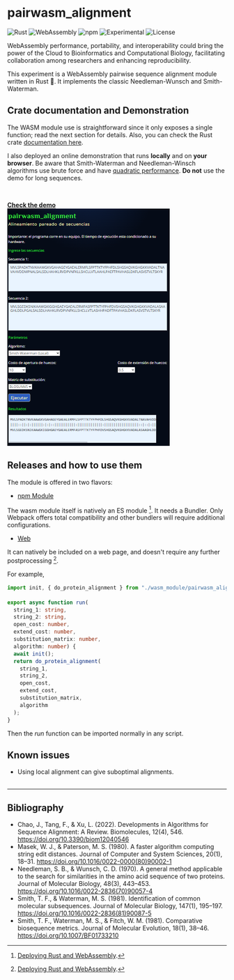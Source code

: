 # pairwasm_alignment

![Rust](https://img.shields.io/badge/-Rust-B7410E?logo=rust&logoColor=28282B&labelColor=white)
![WebAssembly](https://img.shields.io/badge/-WebAssembly-654FF0?logo=webassembly&logoColor=654FF0&labelColor=white)
![npm](https://img.shields.io/badge/-npm-CC3534?logo=npm&labelColor=white)
![Experimental](https://img.shields.io/badge/stability-experimental-orange)
![License](https://img.shields.io/badge/license-MIT-blue)

WebAssembly performance, portability, and interoperability could bring the power of the Cloud to Bioinformatics and Computational Biology, facilitating collaboration among researchers and enhancing reproducibility.

This experiment is a WebAssembly pairwise sequence alignment module written in Rust 🦀. It implements the classic Needleman-Wunsch and Smith-Waterman.

## Crate documentation and Demonstration

The WASM module use is straightforward since it only exposes a single function; read the next section for details. Also, you can check the Rust crate [documentation here](https://hdescobarh.github.io/pairwasm_alignment/pairwasm_alignment/).

I also deployed an online demonstration that runs __locally__ and on __your browser__. Be aware that Smith-Waterman and Needleman-Winsch algorithms use brute force and have [quadratic performance](https://en.wikipedia.org/wiki/Big_O_notation). __Do not__ use the demo for long sequences.

</br>

[__Check the demo__</br>![pairwasm_alingment](image.png)](https://hansescobar.com/en/demo/pairwasm)


## Releases and how to use them

The module is offered in two flavors:

- [npm Module](https://www.npmjs.com/package/pairwasm_alignment)

The wasm module itself is natively an ES module [^1]. It needs a Bundler. Only Webpack offers total compatibility and other bundlers will require additional configurations.

- [Web](https://github.com/hdescobarh/pairwasm_alignment/releases)

It can natively be included on a web page, and doesn't require any further postprocessing [^1].

For example,

```typescript
import init, { do_protein_alignment } from "./wasm_module/pairwasm_alignment.js";

export async function run(
  string_1: string,
  string_2: string,
  open_cost: number,
  extend_cost: number,
  substitution_matrix: number,
  algorithm: number) {
  await init();
  return do_protein_alignment(
    string_1,
    string_2,
    open_cost,
    extend_cost,
    substitution_matrix,
    algorithm
  );
}
```

Then the *run* function can be imported normally in any script.

## Known issues

- Using local alignment can give suboptimal alignments.
</br></br>

--------

[^1]: [Deploying Rust and WebAssembly](https://rustwasm.github.io/docs/wasm-bindgen/reference/deployment.html#deploying-rust-and-webassembly).

## Bibliography

- Chao, J., Tang, F., & Xu, L. (2022). Developments in Algorithms for Sequence Alignment: A Review. Biomolecules, 12(4), 546. <https://doi.org/10.3390/biom12040546>
- Masek, W. J., & Paterson, M. S. (1980). A faster algorithm computing string edit distances. Journal of Computer and System Sciences, 20(1), 18–31. <https://doi.org/10.1016/0022-0000(80)90002-1>
- Needleman, S. B., & Wunsch, C. D. (1970). A general method applicable to the search for similarities in the amino acid sequence of two proteins. Journal of Molecular Biology, 48(3), 443–453. <https://doi.org/10.1016/0022-2836(70)90057-4>
- Smith, T. F., & Waterman, M. S. (1981). Identification of common molecular subsequences. Journal of Molecular Biology, 147(1), 195–197. <https://doi.org/10.1016/0022-2836(81)90087-5>
- Smith, T. F., Waterman, M. S., & Fitch, W. M. (1981). Comparative biosequence metrics. Journal of Molecular Evolution, 18(1), 38–46. <https://doi.org/10.1007/BF01733210>
